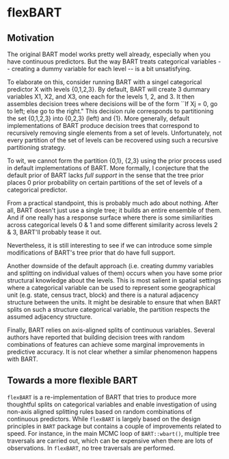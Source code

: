 # flexBART


## Motivation
The original BART model works pretty well already, especially when you have continuous predictors.
But the way BART treats categorical variables -- creating a dummy variable for each level -- is a bit unsatisfying.

To elaborate on this, consider running BART with a singel categorical predictor X with levels {0,1,2,3}. 
By default, BART will create 3 dummary variables X1, X2, and X3, one each for the levels 1, 2, and 3.
It then assembles decision trees where decisions will be of the form ``If Xj = 0, go to left; else go to the right."
This decision rule corresponds to partitioning the set {0,1,2,3} into {0,2,3} (left) and {1}. 
More generally, default implementations of BART produce decision trees that correspond to recursively removing single elements from a set of levels.
Unfortunately, not every partition of the set of levels can be recovered using such a recursive partitioning strategy.

To wit, we cannot form the partition {0,1}, {2,3} using the prior process used in default implementations of BART.
More formally, I conjecture that the default prior of BART lacks *full support* in the sense that the tree prior places 0 prior probability on certain partitions of the set of levels of a categorical predictor.

From a practical standpoint, this is probably much ado about nothing. After all, BART doesn't just use a single tree; it builds an entire ensemble of them.
And if one really has a response surface where there is some similiarities across categorical levels 0 & 1 and some different similarity across levels 2 & 3, BART'll probably tease it out.

Nevertheless, it is still interesting to see if we can introduce some simple modifications of BART's tree prior that do have full support.

Another downside of the default approach (i.e. creating dummy variables and splitting on individual values of them) occurs when you have some prior structural knowledge about the levels.
This is most salient in spatial settings where a categorical variable can be used to represent some geographical unit (e.g. state, census tract, block) and there is a natural adjacency structure between the units.
It might be desirable to ensure that when BART splits on such a structure categorical variable, the partition respects the assumed adjacency structure.

Finally, BART relies on axis-aligned splits of continuous variables. Several authors have reported that building decision trees with random combinations of features can achieve some marginal improvements in predictive accuracy. It is not clear whether a similar phenomenon happens with BART.

## Towards a more flexible BART

`flexBART` is a re-implementation of BART that tries to produce more thoughtful splits on categorical variables and enable investigation of using non-axis aligned splitting rules based on random combinations of continuous predictors.
While `flexBART` is largely based on the design principles in `BART` package but contains a couple of improvements related to speed. 
For instance, in the main MCMC loop of `BART::wbart()`, multiple tree traversals are carried out, which can be expensive when there are lots of observations. In `flexBART`, no tree traversals are performed. 

